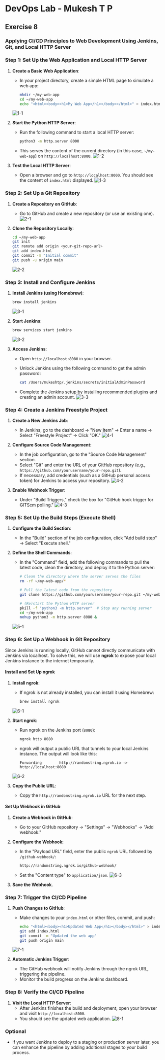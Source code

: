 # DevOps Lab - Mukesh T P

## Exercise 8

### Applying CI/CD Principles to Web Development Using Jenkins, Git, and Local HTTP Server

### Step 1: Set Up the Web Application and Local HTTP Server

1. **Create a Basic Web Application**:
   - In your project directory, create a simple HTML page to simulate a web app:

     ```bash
     mkdir ~/my-web-app
     cd ~/my-web-app
     echo "<html><body><h1>My Web App</h1></body></html>" > index.html
     ```

   ![1-1](../photos/Ex8/1-1.png?raw=true)

2. **Start the Python HTTP Server**:
   - Run the following command to start a local HTTP server:

     ```bash
     python3 -m http.server 8000
     ```

   - This serves the content of the current directory (in this case, `~/my-web-app`) on `http://localhost:8000`.
   ![1-2](../photos/Ex8/1-2.png?raw=true)

3. **Test the Local HTTP Server**:
   - Open a browser and go to `http://localhost:8000`. You should see the content of `index.html` displayed.
   ![1-3](../photos/Ex8/1-3.png?raw=true)

### Step 2: Set Up a Git Repository

1. **Create a Repository on GitHub**:
   - Go to GitHub and create a new repository (or use an existing one).
   ![2-1](../photos/Ex8/2-1.png?raw=true)

2. **Clone the Repository Locally**:

   ```bash
   cd ~/my-web-app
   git init
   git remote add origin <your-git-repo-url>
   git add index.html
   git commit -m "Initial commit"
   git push -u origin main
   ```

   ![2-2](../photos/Ex8/2-2.png?raw=true)

### Step 3: Install and Configure Jenkins

1. **Install Jenkins (using Homebrew)**:

   ```bash
   brew install jenkins
   ```

   ![3-1](../photos/Ex8/3-1.png?raw=true)

2. **Start Jenkins**:

   ```bash
   brew services start jenkins
   ```

   ![3-2](../photos/Ex8/3-2.png?raw=true)

3. **Access Jenkins**:
   - Open `http://localhost:8080` in your browser.
   - Unlock Jenkins using the following command to get the admin password:

     ```bash
     cat /Users/mukeshtp/.jenkins/secrets/initialAdminPassword
     ```

   - Complete the Jenkins setup by installing recommended plugins and creating an admin account.
   ![3-3](../photos/Ex8/3-3.png?raw=true)

### Step 4: Create a Jenkins Freestyle Project

1. **Create a New Jenkins Job**:
   - In Jenkins, go to the dashboard → "New Item" → Enter a name → Select "Freestyle Project" → Click "OK."
   ![4-1](../photos/Ex8/4-1.png?raw=true)

2. **Configure Source Code Management**:
   - In the job configuration, go to the "Source Code Management" section.
   - Select "Git" and enter the URL of your GitHub repository (e.g., `https://github.com/yourusername/your-repo.git`).
   - If necessary, add credentials (such as a GitHub personal access token) for Jenkins to access your repository.
   ![4-2](../photos/Ex8/4-2.png?raw=true)

3. **Enable Webhook Trigger**:
   - Under "Build Triggers," check the box for "GitHub hook trigger for GITScm polling."
   ![4-3](../photos/Ex8/4-3.png?raw=true)

### Step 5: Set Up the Build Steps (Execute Shell)

1. **Configure the Build Section**:
   - In the "Build" section of the job configuration, click "Add build step" → Select "Execute shell."

2. **Define the Shell Commands**:
   - In the "Command" field, add the following commands to pull the latest code, clean the directory, and deploy it to the Python server:

     ```bash
     # Clean the directory where the server serves the files
     rm -rf ~/my-web-app/*

     # Pull the latest code from the repository
     git clone https://github.com/yourusername/your-repo.git ~/my-web-app/

     # (Re)start the Python HTTP server
     pkill -f "python3 -m http.server"  # Stop any running server
     cd ~/my-web-app
     nohup python3 -m http.server 8080 &
     ```

   ![5-1](../photos/Ex8/5-1.png?raw=true)

### Step 6: Set Up a Webhook in Git Repository

Since Jenkins is running locally, GitHub cannot directly communicate with Jenkins via localhost. To solve this, we will use **ngrok** to expose your local Jenkins instance to the internet temporarily.

#### Install and Set Up ngrok

1. **Install ngrok**:
   - If ngrok is not already installed, you can install it using Homebrew:

     ```bash
     brew install ngrok
     ```

   ![6-1](../photos/Ex8/6-1.png?raw=true)

2. **Start ngrok**:
   - Run ngrok on the Jenkins port (`8080`):

     ```bash
     ngrok http 8080
     ```

   - ngrok will output a public URL that tunnels to your local Jenkins instance. The output will look like this:

     ```text
     Forwarding        http://randomstring.ngrok.io -> http://localhost:8080
     ```

   ![6-2](../photos/Ex8/6-2.png?raw=true)

3. **Copy the Public URL**:
   - Copy the `http://randomstring.ngrok.io` URL for the next step.

#### Set Up Webhook in GitHub

1. **Create a Webhook in GitHub**:
   - Go to your GitHub repository → "Settings" → "Webhooks" → "Add webhook."

2. **Configure the Webhook**:
   - In the "Payload URL" field, enter the public `ngrok` URL followed by `/github-webhook/`:

     ```bash
     http://randomstring.ngrok.io/github-webhook/
     ```

   - Set the "Content type" to `application/json`.
   ![6-3](../photos/Ex8/6-3.png?raw=true)

3. **Save the Webhook**.

### Step 7: Trigger the CI/CD Pipeline

1. **Push Changes to GitHub**:
   - Make changes to your `index.html` or other files, commit, and push:

     ```bash
     echo "<html><body><h1>Updated Web App</h1></body></html>" > index.html
     git add index.html
     git commit -m "Updated the web app"
     git push origin main
     ```

   ![7-1](../photos/Ex8/7-1.png?raw=true)

2. **Automatic Jenkins Trigger**:
   - The GitHub webhook will notify Jenkins through the ngrok URL, triggering the pipeline.
   - Monitor the build progress on the Jenkins dashboard.

### Step 8: Verify the CI/CD Pipeline

1. **Visit the Local HTTP Server**:
   - After Jenkins finishes the build and deployment, open your browser and visit `http://localhost:8000`.
   - You should see the updated web application.
   ![8-1](../photos/Ex8/8-1.png?raw=true)

### Optional

- If you want Jenkins to deploy to a staging or production server later, you can enhance the pipeline by adding additional stages to your build process.
